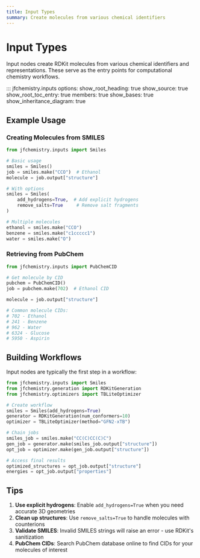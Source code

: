 ```yaml
---
title: Input Types
summary: Create molecules from various chemical identifiers
---
```


# Input Types

Input nodes create RDKit molecules from various chemical identifiers and representations. These serve as the entry points for computational chemistry workflows.

::: jfchemistry.inputs
options:
show_root_heading: true
show_source: true
show_root_toc_entry: true
members: true
show_bases: true
show_inheritance_diagram: true

## Example Usage

### Creating Molecules from SMILES

```python
from jfchemistry.inputs import Smiles

# Basic usage
smiles = Smiles()
job = smiles.make("CCO")  # Ethanol
molecule = job.output["structure"]

# With options
smiles = Smiles(
    add_hydrogens=True,  # Add explicit hydrogens
    remove_salts=True     # Remove salt fragments
)

# Multiple molecules
ethanol = smiles.make("CCO")
benzene = smiles.make("c1ccccc1")
water = smiles.make("O")
```

### Retrieving from PubChem

```python
from jfchemistry.inputs import PubChemCID

# Get molecule by CID
pubchem = PubChemCID()
job = pubchem.make(702)  # Ethanol CID

molecule = job.output["structure"]

# Common molecule CIDs:
# 702 - Ethanol
# 241 - Benzene
# 962 - Water
# 6324 - Glucose
# 5950 - Aspirin
```

## Building Workflows

Input nodes are typically the first step in a workflow:

```python
from jfchemistry.inputs import Smiles
from jfchemistry.generation import RDKitGeneration
from jfchemistry.optimizers import TBLiteOptimizer

# Create workflow
smiles = Smiles(add_hydrogens=True)
generator = RDKitGeneration(num_conformers=10)
optimizer = TBLiteOptimizer(method="GFN2-xTB")

# Chain jobs
smiles_job = smiles.make("CC(C)CC(C)C")
gen_job = generator.make(smiles_job.output["structure"])
opt_job = optimizer.make(gen_job.output["structure"])

# Access final results
optimized_structures = opt_job.output["structure"]
energies = opt_job.output["properties"]
```

## Tips

1. **Use explicit hydrogens**: Enable `add_hydrogens=True` when you need accurate 3D geometries
2. **Clean up structures**: Use `remove_salts=True` to handle molecules with counterions
3. **Validate SMILES**: Invalid SMILES strings will raise an error - use RDKit's sanitization
4. **PubChem CIDs**: Search PubChem database online to find CIDs for your molecules of interest
